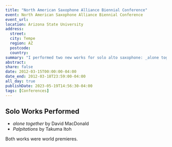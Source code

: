 ```yaml
---
title: "North American Saxophone Alliance Biennial Conference"
event: North American Saxophone Alliance Biennial Conference
event_url: 
location: Arizona State University
address:
  street:
  city: Tempe
  region: AZ
  postcode:
  country:
summary: "I performed two new works for solo alto saxophone: _alone together_ by David MacDonald, and _Palpitations_ by Takuma Itoh. Both works were world premieres."
abstract:
share: false
date: 2012-03-15T00:00:00-04:00
date_end: 2012-03-18T23:59:00-04:00
all_day: true
publishDate: 2023-05-19T14:56:30-04:00
tags: [Conferences]
---
```

## Solo Works Performed
- _alone together_ by David MacDonald
- _Palpitations_ by Takuma Itoh

Both works were world premieres.